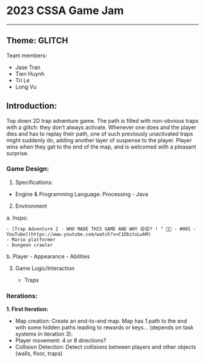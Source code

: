 # 2023 CSSA Game Jam

---

## Theme: GLITCH

Team members:

- Jase Tran
- Tien Huynh
- Tri Le
- Long Vu

## Introduction:

Top down 2D trap adventure game. The path is filled with non-obvious traps with a glitch: they don’t always activate. Whenever one does and the player dies and has to replay their path, one of such previously unactivated traps might suddenly do, adding another layer of suspense to the player. Player wins when they get to the end of the map, and is welcomed with a pleasant surprise.

### Game Design:

1. Specifications:

- Engine & Programming Language: Processing - Java

2. Environment

a. Inspo:

    - [Trap Adventure 2 - WHO MADE THIS GAME AND WHY 😡😡? ! " 🤰😡 - #001 - YouTube](https://www.youtube.com/watch?v=C1ObitoLwhM)
    - Mario platformer
    - Dungeon crawler

b. Player - Appearance - Abilities

3. Game Logic/Interaction

   - Traps

### Iterations:

**1. First Iteration:**

- Map creation: Create an end-to-end map. Map has 1 path to the end with some hidden paths leading to rewards or keys… (depends on task systems in iteration 3).
- Player movement: 4 or 8 directions?
- Collision Detection: Detect collisions between players and other objects (walls, floor, traps)
